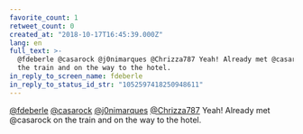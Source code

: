 ```yaml
---
favorite_count: 1
retweet_count: 0
created_at: "2018-10-17T16:45:39.000Z"
lang: en
full_text: >-
  @fdeberle @casarock @j0nimarques @Chrizza787 Yeah! Already met @casarock on
  the train and on the way to the hotel.
in_reply_to_screen_name: fdeberle
in_reply_to_status_id_str: "1052597418250948611"
---
```


[@fdeberle](https://twitter.com/fdeberle)
[@casarock](https://twitter.com/casarock)
[@j0nimarques](https://twitter.com/j0nimarques)
[@Chrizza787](https://twitter.com/Chrizza787) Yeah! Already met @casarock on the
train and on the way to the hotel.
